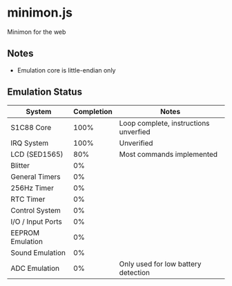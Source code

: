 minimon.js
==========
Minimon for the web

Notes
-----
* Emulation core is little-endian only

Emulation Status
----------------

| System            | Completion | Notes                                 |
| ----------------- | ---------- | ------------------------------------- |
| S1C88 Core        | 100%       | Loop complete, instructions unverfied |
| IRQ System        | 100%       | Unverified                            |
| LCD (SED1565)     | 80%        | Most commands implemented             |
| Blitter           | 0%         |                                       |
| General Timers    | 0%         |                                       |
| 256Hz Timer       | 0%         |                                       |
| RTC Timer         | 0%         |                                       |
| Control System    | 0%         |                                       |
| I/O / Input Ports | 0%         |                                       |
| EEPROM Emulation  | 0%         |                                       |
| Sound Emulation   | 0%         |                                       |
| ADC Emulation     | 0%         | Only used for low battery detection   |
